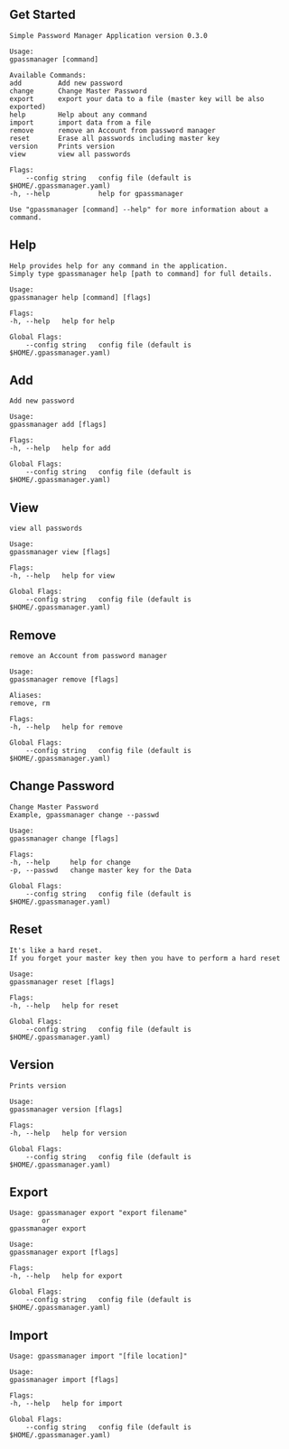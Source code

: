 ## Get Started

    Simple Password Manager Application version 0.3.0

    Usage:
    gpassmanager [command]

    Available Commands:
    add         Add new password
    change      Change Master Password
    export      export your data to a file (master key will be also exported)
    help        Help about any command
    import      import data from a file
    remove      remove an Account from password manager
    reset       Erase all passwords including master key
    version     Prints version
    view        view all passwords

    Flags:
        --config string   config file (default is $HOME/.gpassmanager.yaml)
    -h, --help            help for gpassmanager

    Use "gpassmanager [command] --help" for more information about a command.

## Help

    Help provides help for any command in the application.
    Simply type gpassmanager help [path to command] for full details.

    Usage:
    gpassmanager help [command] [flags]

    Flags:
    -h, --help   help for help

    Global Flags:
        --config string   config file (default is $HOME/.gpassmanager.yaml)

## Add

    Add new password

    Usage:
    gpassmanager add [flags]

    Flags:
    -h, --help   help for add

    Global Flags:
        --config string   config file (default is $HOME/.gpassmanager.yaml)

## View

    view all passwords

    Usage:
    gpassmanager view [flags]

    Flags:
    -h, --help   help for view

    Global Flags:
        --config string   config file (default is $HOME/.gpassmanager.yaml)

## Remove

    remove an Account from password manager

    Usage:
    gpassmanager remove [flags]

    Aliases:
    remove, rm

    Flags:
    -h, --help   help for remove

    Global Flags:
        --config string   config file (default is $HOME/.gpassmanager.yaml)

## Change Password

    Change Master Password
    Example, gpassmanager change --passwd

    Usage:
    gpassmanager change [flags]

    Flags:
    -h, --help     help for change
    -p, --passwd   change master key for the Data

    Global Flags:
        --config string   config file (default is $HOME/.gpassmanager.yaml)

## Reset

    It's like a hard reset.
    If you forget your master key then you have to perform a hard reset

    Usage:
    gpassmanager reset [flags]

    Flags:
    -h, --help   help for reset

    Global Flags:
        --config string   config file (default is $HOME/.gpassmanager.yaml)

## Version

    Prints version

    Usage:
    gpassmanager version [flags]

    Flags:
    -h, --help   help for version

    Global Flags:
        --config string   config file (default is $HOME/.gpassmanager.yaml)

## Export

    Usage: gpassmanager export "export filename"
            or
    gpassmanager export

    Usage:
    gpassmanager export [flags]

    Flags:
    -h, --help   help for export

    Global Flags:
        --config string   config file (default is $HOME/.gpassmanager.yaml)

## Import

    Usage: gpassmanager import "[file location]"

    Usage:
    gpassmanager import [flags]

    Flags:
    -h, --help   help for import

    Global Flags:
        --config string   config file (default is $HOME/.gpassmanager.yaml)
